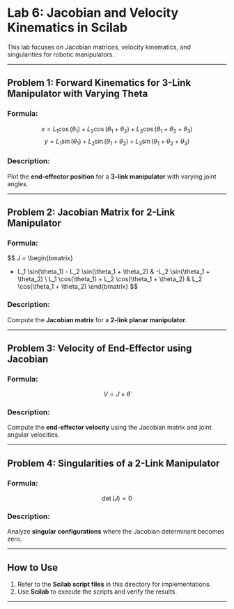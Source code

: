 # Lab 6: Jacobian and Velocity Kinematics in Scilab

This lab focuses on Jacobian matrices, velocity kinematics, and singularities for robotic manipulators.

---

## **Problem 1: Forward Kinematics for 3-Link Manipulator with Varying Theta**
### **Formula:**
$$
x = L_1 \cos(\theta_1) + L_2 \cos(\theta_1 + \theta_2) + L_3 \cos(\theta_1 + \theta_2 + \theta_3)
$$
$$
y = L_1 \sin(\theta_1) + L_2 \sin(\theta_1 + \theta_2) + L_3 \sin(\theta_1 + \theta_2 + \theta_3)
$$

### **Description:**  
Plot the **end-effector position** for a **3-link manipulator** with varying joint angles.

---

## **Problem 2: Jacobian Matrix for 2-Link Manipulator**
### **Formula:**
$$
J = \begin{bmatrix}
- L_1 \sin(\theta_1) - L_2 \sin(\theta_1 + \theta_2) & -L_2 \sin(\theta_1 + \theta_2) \\
  L_1 \cos(\theta_1) + L_2 \cos(\theta_1 + \theta_2) &  L_2 \cos(\theta_1 + \theta_2)
\end{bmatrix}
$$
### **Description:**  
Compute the **Jacobian matrix** for a **2-link planar manipulator**.

---

## **Problem 3: Velocity of End-Effector using Jacobian**
### **Formula:**
$$
V = J \times \dot{\theta}
$$

### **Description:**  
Compute the **end-effector velocity** using the Jacobian matrix and joint angular velocities.

---

## **Problem 4: Singularities of a 2-Link Manipulator**
### **Formula:**
$$
\det(J) = 0
$$

### **Description:**  
Analyze **singular configurations** where the Jacobian determinant becomes zero.

---

## **How to Use**
1. Refer to the **Scilab script files** in this directory for implementations.
2. Use **Scilab** to execute the scripts and verify the results.

---

